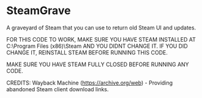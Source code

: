 # SteamGrave
A graveyard of Steam that you can use to return old Steam UI and updates.

FOR THIS CODE TO WORK, MAKE SURE YOU HAVE STEAM INSTALLED AT C:\Program Files (x86)\Steam AND YOU DIDNT CHANGE IT.
IF YOU DID CHANGE IT, REINSTALL STEAM BEFORE RUNNING THIS CODE.

MAKE SURE YOU HAVE STEAM FULLY CLOSED BEFORE RUNNING ANY CODE.

CREDITS: Wayback Machine (https://archive.org/web) - Providing abandoned Steam client download links.
